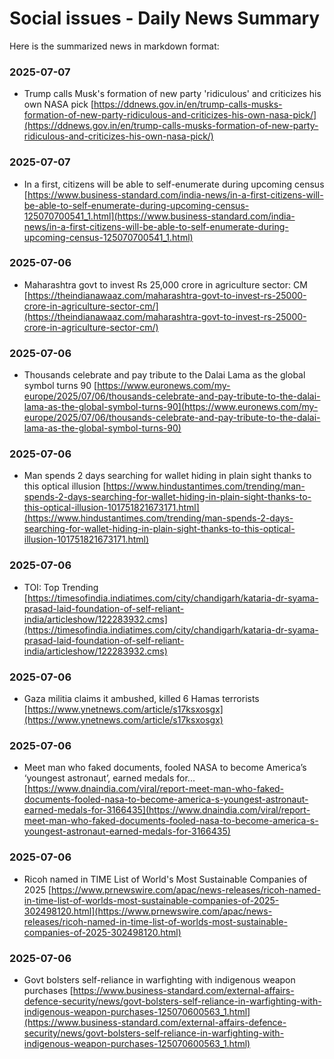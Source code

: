 # Social issues - Daily News Summary

Here is the summarized news in markdown format:

### 2025-07-07
- Trump calls Musk's formation of new party 'ridiculous' and criticizes his own NASA pick [https://ddnews.gov.in/en/trump-calls-musks-formation-of-new-party-ridiculous-and-criticizes-his-own-nasa-pick/](https://ddnews.gov.in/en/trump-calls-musks-formation-of-new-party-ridiculous-and-criticizes-his-own-nasa-pick/)

### 2025-07-07
- In a first, citizens will be able to self-enumerate during upcoming census [https://www.business-standard.com/india-news/in-a-first-citizens-will-be-able-to-self-enumerate-during-upcoming-census-125070700541_1.html](https://www.business-standard.com/india-news/in-a-first-citizens-will-be-able-to-self-enumerate-during-upcoming-census-125070700541_1.html)

### 2025-07-06
- Maharashtra govt to invest Rs 25,000 crore in agriculture sector: CM [https://theindianawaaz.com/maharashtra-govt-to-invest-rs-25000-crore-in-agriculture-sector-cm/](https://theindianawaaz.com/maharashtra-govt-to-invest-rs-25000-crore-in-agriculture-sector-cm/)

### 2025-07-06
- Thousands celebrate and pay tribute to the Dalai Lama as the global symbol turns 90 [https://www.euronews.com/my-europe/2025/07/06/thousands-celebrate-and-pay-tribute-to-the-dalai-lama-as-the-global-symbol-turns-90](https://www.euronews.com/my-europe/2025/07/06/thousands-celebrate-and-pay-tribute-to-the-dalai-lama-as-the-global-symbol-turns-90)

### 2025-07-06
- Man spends 2 days searching for wallet hiding in plain sight thanks to this optical illusion [https://www.hindustantimes.com/trending/man-spends-2-days-searching-for-wallet-hiding-in-plain-sight-thanks-to-this-optical-illusion-101751821673171.html](https://www.hindustantimes.com/trending/man-spends-2-days-searching-for-wallet-hiding-in-plain-sight-thanks-to-this-optical-illusion-101751821673171.html)

### 2025-07-06
- TOI: Top Trending [https://timesofindia.indiatimes.com/city/chandigarh/kataria-dr-syama-prasad-laid-foundation-of-self-reliant-india/articleshow/122283932.cms](https://timesofindia.indiatimes.com/city/chandigarh/kataria-dr-syama-prasad-laid-foundation-of-self-reliant-india/articleshow/122283932.cms)

### 2025-07-06
- Gaza militia claims it ambushed, killed 6 Hamas terrorists [https://www.ynetnews.com/article/s17ksxosgx](https://www.ynetnews.com/article/s17ksxosgx)

### 2025-07-06
- Meet man who faked documents, fooled NASA to become America’s ‘youngest astronaut’, earned medals for... [https://www.dnaindia.com/viral/report-meet-man-who-faked-documents-fooled-nasa-to-become-america-s-youngest-astronaut-earned-medals-for-3166435](https://www.dnaindia.com/viral/report-meet-man-who-faked-documents-fooled-nasa-to-become-america-s-youngest-astronaut-earned-medals-for-3166435)

### 2025-07-06
- Ricoh named in TIME List of World's Most Sustainable Companies of 2025 [https://www.prnewswire.com/apac/news-releases/ricoh-named-in-time-list-of-worlds-most-sustainable-companies-of-2025-302498120.html](https://www.prnewswire.com/apac/news-releases/ricoh-named-in-time-list-of-worlds-most-sustainable-companies-of-2025-302498120.html)

### 2025-07-06
- Govt bolsters self-reliance in warfighting with indigenous weapon purchases [https://www.business-standard.com/external-affairs-defence-security/news/govt-bolsters-self-reliance-in-warfighting-with-indigenous-weapon-purchases-125070600563_1.html](https://www.business-standard.com/external-affairs-defence-security/news/govt-bolsters-self-reliance-in-warfighting-with-indigenous-weapon-purchases-125070600563_1.html)